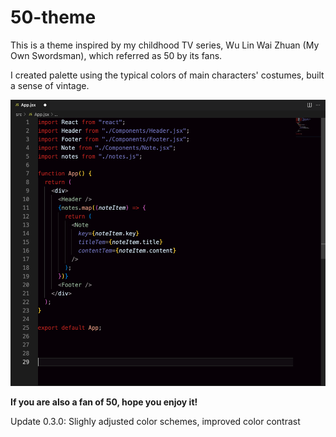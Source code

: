 # 50-theme

This is a theme inspired by my childhood TV series, Wu Lin Wai Zhuan (My Own Swordsman), which referred as 50 by its fans.

I created palette using the typical colors of main characters' costumes, built a sense of vintage.

![Theme preview](preview.png)

**If you are also a fan of 50, hope you enjoy it!**

Update 0.3.0:
Slighly adjusted color schemes, improved color contrast
